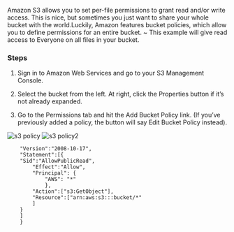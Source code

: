Amazon S3 allows you to set per-file permissions to grant read and/or write access. This is nice, but sometimes you just want to share your whole bucket with the world.Luckily, Amazon features bucket policies, which allow you to define permissions for an entire bucket. ~ This example will give read access to Everyone on all files in your bucket.
### Steps
1. Sign in to Amazon Web Services and go to your S3 Management Console.

2. Select the bucket from the left. At right, click the Properties button if it’s not already expanded.

3. Go to the Permissions tab and hit the Add Bucket Policy link. (If you’ve previously added a policy, the button will say Edit Bucket Policy instead).

![s3 policy](https://cloud.githubusercontent.com/assets/24250130/26380090/7cc09042-3fea-11e7-8006-e5e0e4abd70b.png)
![s3 policy2](https://cloud.githubusercontent.com/assets/24250130/26380180/0d904d10-3feb-11e7-85f8-0e1405dc35ed.png)

```{
	"Version":"2008-10-17",
	"Statement":[{
	"Sid":"AllowPublicRead",
		"Effect":"Allow",
		"Principal": {
			"AWS": "*"
			},
		"Action":["s3:GetObject"],
		"Resource":["arn:aws:s3:::bucket/*"
		]
	}
	]
    } 
```
